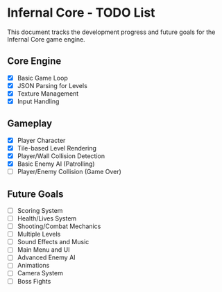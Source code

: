 # Infernal Core - TODO List

This document tracks the development progress and future goals for the Infernal Core game engine.

## Core Engine

- [x] Basic Game Loop
- [x] JSON Parsing for Levels
- [x] Texture Management
- [x] Input Handling

## Gameplay

- [x] Player Character
- [x] Tile-based Level Rendering
- [x] Player/Wall Collision Detection
- [x] Basic Enemy AI (Patrolling)
- [ ] Player/Enemy Collision (Game Over)

## Future Goals

- [ ] Scoring System
- [ ] Health/Lives System
- [ ] Shooting/Combat Mechanics
- [ ] Multiple Levels
- [ ] Sound Effects and Music
- [ ] Main Menu and UI
- [ ] Advanced Enemy AI
- [ ] Animations
- [ ] Camera System
- [ ] Boss Fights
